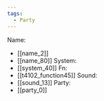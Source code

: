 ```yaml
---
tags:
  - Party
---
```

Name:
- [[name_2]]
- [[name_80]]
System:
- [[system_40]]
Fn:
- [[t4102_function45]]
Sound:
- [[sound_13]]
Party:
- [[party_0]]
